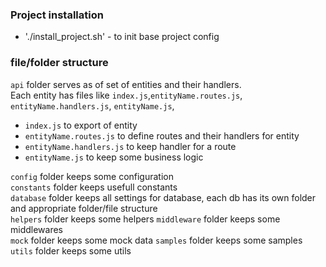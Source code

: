 ### Project installation

- './install_project.sh' - to init base project config

### file/folder structure

`api` folder serves as of set of entities and their handlers.  
Each entity has files like `index.js`,`entityName.routes.js`, `entityName.handlers.js`, `entityName.js`,

- `index.js` to export of entity
- `entityName.routes.js` to define routes and their handlers for entity
- `entityName.handlers.js` to keep handler for a route
- `entityName.js` to keep some business logic

`config` folder keeps some configuration  
`constants` folder keeps usefull constants  
`database` folder keeps all settings for database, each db has its own folder and appropriate folder/file structure  
`helpers` folder keeps some helpers
`middleware` folder keeps some middlewares  
`mock` folder keeps some mock data
`samples` folder keeps some samples
`utils` folder keeps some utils
